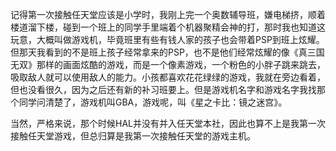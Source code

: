 记得第一次接触任天堂应该是小学时，我刚上完一个奥数辅导班，嫌电梯挤，顺着楼道溜下楼，碰到一个班上的同学手里端着个机器聚精会神的打，那时我也知道这玩意，大概叫做游戏机，毕竟班里有些有钱人家的孩子也会带着PSP到班上炫耀。但那天我看到的不是班上孩子经常拿来的PSP，也不是他们经常炫耀的像《真三国无双》那样的画面炫酷的游戏，而是一个像素游戏，一个粉色的小胖子跳来跳去，吸取敌人就可以使用敌人的能力。小孩都喜欢花花绿绿的游戏，我就在旁边看着，但也没看很久，因为之后还有新的补习班要上。但是游戏机名字和游戏名字我找那个同学问清楚了，游戏机叫GBA，游戏呢，叫《星之卡比：镜之迷宫》。

当然，严格来说，那个时候HAL并没有并入任天堂本社，因此也算不上是我第一次接触任天堂游戏，但总归算是我第一次接触任天堂的游戏主机。